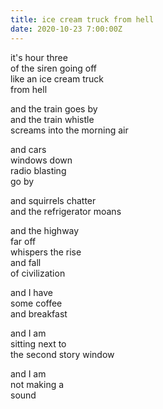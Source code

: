 ```yaml
---
title: ice cream truck from hell
date: 2020-10-23 7:00:00Z
---
```


it's hour three  
of the siren going off  
like an ice cream truck  
from hell

and the train goes by  
and the train whistle  
screams into the morning air

and cars  
windows down  
radio blasting  
go by

and squirrels chatter  
and the refrigerator moans

and the highway  
far off  
whispers the rise  
and fall  
of civilization

and I have  
some coffee  
and breakfast

and I am  
sitting next to  
the second story window

and I am  
not making a  
sound
